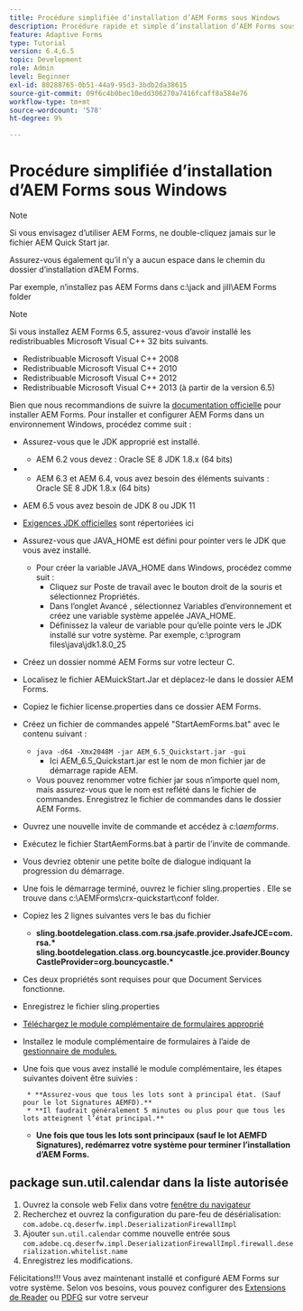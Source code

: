 ```yaml
---
title: Procédure simplifiée d’installation d’AEM Forms sous Windows
description: Procédure rapide et simple d’installation d’AEM Forms sous Windows
feature: Adaptive Forms
type: Tutorial
version: 6.4,6.5
topic: Development
role: Admin
level: Beginner
exl-id: 80288765-0b51-44a9-95d3-3bdb2da38615
source-git-commit: 09f6c4b0bec10edd306270a7416fcaff8a584e76
workflow-type: tm+mt
source-wordcount: '578'
ht-degree: 9%

---
```


# Procédure simplifiée d’installation d’AEM Forms sous Windows

>[!NOTE]
>
>Si vous envisagez d’utiliser AEM Forms, ne double-cliquez jamais sur le fichier AEM Quick Start jar.
>
>Assurez-vous également qu’il n’y a aucun espace dans le chemin du dossier d’installation d’AEM Forms.
>
>Par exemple, n’installez pas AEM Forms dans c:\jack and jill\AEM Forms folder

>[!NOTE]
>
>Si vous installez AEM Forms 6.5, assurez-vous d’avoir installé les redistribuables Microsoft Visual C++ 32 bits suivants.
>
>* Redistribuable Microsoft Visual C++ 2008
>* Redistribuable Microsoft Visual C++ 2010
>* Redistribuable Microsoft Visual C++ 2012
>* Redistribuable Microsoft Visual C++ 2013 (à partir de la version 6.5)


Bien que nous recommandions de suivre la [documentation officielle](https://helpx.adobe.com/fr/experience-manager/6-3/forms/using/installing-configuring-aem-forms-osgi.html) pour installer AEM Forms. Pour installer et configurer AEM Forms dans un environnement Windows, procédez comme suit :

* Assurez-vous que le JDK approprié est installé.
   * AEM 6.2 vous devez : Oracle SE 8 JDK 1.8.x (64 bits)
* 
   * AEM 6.3 et AEM 6.4, vous avez besoin des éléments suivants : Oracle SE 8 JDK 1.8.x (64 bits)
* AEM 6.5 vous avez besoin de JDK 8 ou JDK 11
* [Exigences JDK officielles](https://experienceleague.adobe.com/docs/experience-manager-65/deploying/introduction/technical-requirements.html?lang=en) sont répertoriées ici
* Assurez-vous que JAVA_HOME est défini pour pointer vers le JDK que vous avez installé.
   * Pour créer la variable JAVA_HOME dans Windows, procédez comme suit :
      * Cliquez sur Poste de travail avec le bouton droit de la souris et sélectionnez Propriétés.
      * Dans l’onglet Avancé , sélectionnez Variables d’environnement et créez une variable système appelée JAVA_HOME.
      * Définissez la valeur de variable pour qu’elle pointe vers le JDK installé sur votre système. Par exemple, c:\program files\java\jdk1.8.0_25

* Créez un dossier nommé AEM Forms sur votre lecteur C.
* Localisez le fichier AEMuickStart.Jar et déplacez-le dans le dossier AEM Forms.
* Copiez le fichier license.properties dans ce dossier AEM Forms.
* Créez un fichier de commandes appelé &quot;StartAemForms.bat&quot; avec le contenu suivant :
   * `java -d64 -Xmx2048M -jar AEM_6.5_Quickstart.jar -gui`
      * Ici AEM_6.5_Quickstart.jar est le nom de mon fichier jar de démarrage rapide AEM.
   * Vous pouvez renommer votre fichier jar sous n’importe quel nom, mais assurez-vous que le nom est reflété dans le fichier de commandes. Enregistrez le fichier de commandes dans le dossier AEM Forms.

* Ouvrez une nouvelle invite de commande et accédez à _c:\aemforms_.

* Exécutez le fichier StartAemForms.bat à partir de l’invite de commande.

* Vous devriez obtenir une petite boîte de dialogue indiquant la progression du démarrage.

* Une fois le démarrage terminé, ouvrez le fichier sling.properties . Elle se trouve dans c:\AEMForms\crx-quickstart\conf folder.

* Copiez les 2 lignes suivantes vers le bas du fichier
   * **sling.bootdelegation.class.com.rsa.jsafe.provider.JsafeJCE=com.rsa.&#42;** **sling.bootdelegation.class.org.bouncycastle.jce.provider.BouncyCastleProvider=org.bouncycastle.&#42;**
* Ces deux propriétés sont requises pour que Document Services fonctionne.
* Enregistrez le fichier sling.properties
* [Téléchargez le module complémentaire de formulaires approprié](https://experienceleague.adobe.com/docs/experience-manager-release-information/aem-release-updates/forms-updates/aem-forms-releases.html?lang=fr)
* Installez le module complémentaire de formulaires à l’aide de [gestionnaire de modules.](http://localhost:4502/crx/packmgr/index.jsp)
* Une fois que vous avez installé le module complémentaire, les étapes suivantes doivent être suivies :

       * **Assurez-vous que tous les lots sont à principal état. (Sauf pour le lot Signatures AEMFD).**
       * **Il faudrait généralement 5 minutes ou plus pour que tous les lots atteignent l’état principal.**
   
   * **Une fois que tous les lots sont principaux (sauf le lot AEMFD Signatures), redémarrez votre système pour terminer l’installation d’AEM Forms.**

## package sun.util.calendar dans la liste autorisée

1. Ouvrez la console web Felix dans votre [fenêtre du navigateur](http://localhost:4502/system/console/configMgr)
2. Recherchez et ouvrez la configuration du pare-feu de désérialisation: `com.adobe.cq.deserfw.impl.DeserializationFirewallImpl`
3. Ajouter `sun.util.calendar` comme nouvelle entrée sous `com.adobe.cq.deserfw.impl.DeserializationFirewallImpl.firewall.deserialization.whitelist.name`
4. Enregistrez les modifications.

Félicitations!!! Vous avez maintenant installé et configuré AEM Forms sur votre système.
Selon vos besoins, vous pouvez configurer des  [Extensions de Reader](https://experienceleague.adobe.com/docs/experience-manager-learn/forms/document-services/configuring-reader-extension-osgi.html?lang=en) ou [ PDFG](https://experienceleague.adobe.com/docs/experience-manager-64/forms/install-aem-forms/osgi-installation/install-configure-document-services.html?lang=fr) sur votre serveur
